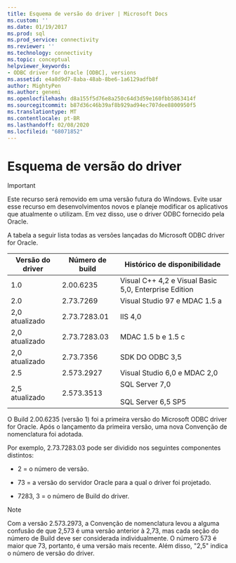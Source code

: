 ```yaml
---
title: Esquema de versão do driver | Microsoft Docs
ms.custom: ''
ms.date: 01/19/2017
ms.prod: sql
ms.prod_service: connectivity
ms.reviewer: ''
ms.technology: connectivity
ms.topic: conceptual
helpviewer_keywords:
- ODBC driver for Oracle [ODBC], versions
ms.assetid: e4a8d9d7-8aba-48ab-8be6-1a6129adfb8f
author: MightyPen
ms.author: genemi
ms.openlocfilehash: d8a155f5d76e8a250c64d3d59e160fbb5863414f
ms.sourcegitcommit: b87d36c46b39af8b929ad94ec707dee8800950f5
ms.translationtype: MT
ms.contentlocale: pt-BR
ms.lasthandoff: 02/08/2020
ms.locfileid: "68071852"
---
```

# <a name="driver-version-scheme"></a>Esquema de versão do driver
> [!IMPORTANT]  
>  Este recurso será removido em uma versão futura do Windows. Evite usar esse recurso em desenvolvimentos novos e planeje modificar os aplicativos que atualmente o utilizam. Em vez disso, use o driver ODBC fornecido pela Oracle.  
  
 A tabela a seguir lista todas as versões lançadas do Microsoft ODBC driver for Oracle.  
  
|Versão do driver|Número de build|Histórico de disponibilidade|  
|--------------------|------------------|--------------------------|  
|1.0|2.00.6235|Visual C++ 4,2 e Visual Basic 5,0, Enterprise Edition|  
|2.0|2.73.7269|Visual Studio 97 e MDAC 1.5 a|  
|2,0 atualizado|2.73.7283.01|IIS 4,0|  
|2,0 atualizado|2.73.7283.03|MDAC 1.5 b e 1.5 c|  
|2,0 atualizado|2.73.7356|SDK DO ODBC 3,5|  
|2.5|2.573.2927|Visual Studio 6,0 e MDAC 2,0|  
|2,5 atualizado|2.573.3513|SQL Server 7,0<br /><br /> SQL Server 6,5 SP5|  
  
 O Build 2.00.6235 (versão 1) foi a primeira versão do Microsoft ODBC driver for Oracle. Após o lançamento da primeira versão, uma nova Convenção de nomenclatura foi adotada.  
  
 Por exemplo, 2.73.7283.03 pode ser dividido nos seguintes componentes distintos:  
  
-   2 = o número de versão.  
  
-   73 = a versão do servidor Oracle para a qual o driver foi projetado.  
  
-   7283, 3 = o número de Build do driver.  
  
> [!NOTE]  
>  Com a versão 2.573.2973, a Convenção de nomenclatura levou a alguma confusão de que 2,573 é uma versão anterior à 2,73, mas cada seção do número de Build deve ser considerada individualmente. O número 573 é maior que 73, portanto, é uma versão mais recente. Além disso, "2,5" indica o número de versão do driver.
